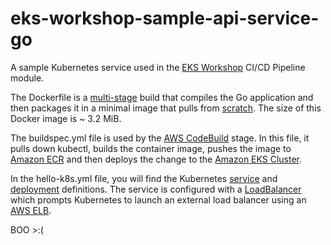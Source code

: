 # eks-workshop-sample-api-service-go

A sample Kubernetes service used in the [EKS Workshop](https://eksworkshop.com/) CI/CD Pipeline module.

The Dockerfile is a [multi-stage](https://docs.docker.com/develop/develop-images/multistage-build/) build that
compiles the Go application and then packages it in a minimal image that pulls from [scratch](https://hub.docker.com/_/scratch/).
The size of this Docker image is ~ 3.2 MiB.

The buildspec.yml file is used by the [AWS CodeBuild](https://aws.amazon.com/codebuild/) stage. In this file, it pulls down
kubectl, builds the container image, pushes the image to [Amazon ECR](https://aws.amazon.com/ecr/) and then deploys the change to the
[Amazon EKS Cluster](https://aws.amazon.com/eks/).

In the hello-k8s.yml file, you will find the Kubernetes [service](https://kubernetes.io/docs/concepts/services-networking/service/) and
[deployment](https://kubernetes.io/docs/concepts/workloads/controllers/deployment/) definitions. The service is configured with
a [LoadBalancer](https://kubernetes.io/docs/tasks/access-application-cluster/create-external-load-balancer/) which prompts Kubernetes
to launch an external load balancer using an [AWS ELB](https://aws.amazon.com/elasticloadbalancing/).

BOO >:( 
